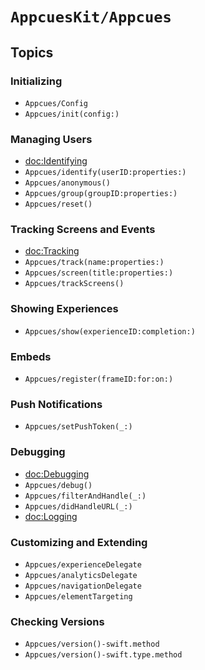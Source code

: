 # ``AppcuesKit/Appcues``

## Topics

### Initializing

- ``Appcues/Config``
- ``Appcues/init(config:)``

### Managing Users

- <doc:Identifying>
- ``Appcues/identify(userID:properties:)``
- ``Appcues/anonymous()``
- ``Appcues/group(groupID:properties:)``
- ``Appcues/reset()``

### Tracking Screens and Events

- <doc:Tracking>
- ``Appcues/track(name:properties:)``
- ``Appcues/screen(title:properties:)``
- ``Appcues/trackScreens()``

### Showing Experiences

- ``Appcues/show(experienceID:completion:)``

### Embeds

- ``Appcues/register(frameID:for:on:)``

### Push Notifications

- ``Appcues/setPushToken(_:)``

### Debugging

- <doc:Debugging>
- ``Appcues/debug()``
- ``Appcues/filterAndHandle(_:)``
- ``Appcues/didHandleURL(_:)``
- <doc:Logging>

### Customizing and Extending

- ``Appcues/experienceDelegate``
- ``Appcues/analyticsDelegate``
- ``Appcues/navigationDelegate``
- ``Appcues/elementTargeting``

### Checking Versions

- ``Appcues/version()-swift.method``
- ``Appcues/version()-swift.type.method`` 

